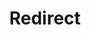 ﻿---
layout: src/layouts/Redirect.astro
title: Redirect
redirect: https://octopus.com/docs/administration/upgrading/legacy/upgrading-from-octopus-2.6.5-2018.10lts/backup-2.6
pubDate:  2023-01-01
navSearch: false
navSitemap: false
navMenu: false
---
